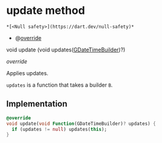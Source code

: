 


# update method




    *[<Null safety>](https://dart.dev/null-safety)*



- @[override](https://api.flutter.dev/flutter/dart-core/override-constant.html)

void update
(void updates([GDateTimeBuilder](../../third_party_yonomi_graphql_schema_schema.docs.schema.gql/GDateTimeBuilder-class.md))?)

_override_



<p>Applies updates.</p>
<p><code>updates</code> is a function that takes a builder <code>B</code>.</p>



## Implementation

```dart
@override
void update(void Function(GDateTimeBuilder)? updates) {
  if (updates != null) updates(this);
}
```







